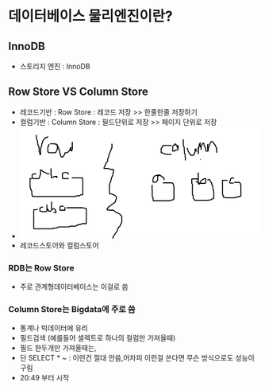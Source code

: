# 데이터베이스 물리엔진이란?

## InnoDB
- 스토리지 엔진 : InnoDB


## Row Store VS Column Store

- 레코드기반 : Row Store : 레코드 저장 >> 한줄한줄 저장하기
- 컬럼기반 : Column Store : 필드단위로 저장 >> 페이지 단위로 저장
- ![](2021-05-29-16-57-33.png)
- 레코드스토어와 컬럼스토어

### RDB는 Row Store

- 주로 관계형데이터베이스는 이걸로 씀

### Column Store는 Bigdata에 주로 씀

- 통계나 빅데이터에 유리
- 필드검색 (예를들어 셀렉트로 하나의 컬럼만 가져올때)
- 필드 한두개만 가져올때는, 
- 단 SELECT * ~ : 이런건 절대 안씀,어차피 이런걸 쓴다면 무슨 방식으로도 성능이 구림
- 20:49 부터 시작